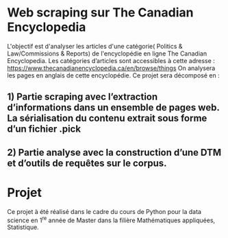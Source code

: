 # Web scraping sur The Canadian Encyclopedia
L'objectif est d'analyser les articles d'une catégorie( Politics & Law/Commissions & Reports) de l'encyclopédie en ligne The Canadian Encyclopedia.
Les catégories d’articles sont accessibles à cette adresse :
https://www.thecanadianencyclopedia.ca/en/browse/things
On analysera les pages en anglais de cette encyclopédie. Ce projet sera décomposé en :
## 1) Partie scraping avec l’extraction d’informations dans un ensemble de pages web. La sérialisation du contenu extrait sous forme d’un fichier .pick
## 2) Partie analyse avec la construction d’une DTM et d’outils de requêtes sur le corpus.
# Projet
Ce projet à été réalisé dans le cadre du cours de Python pour la data science en 1<sup>re</sup> année de Master dans la filière Mathématiques appliquées, Statistique.
